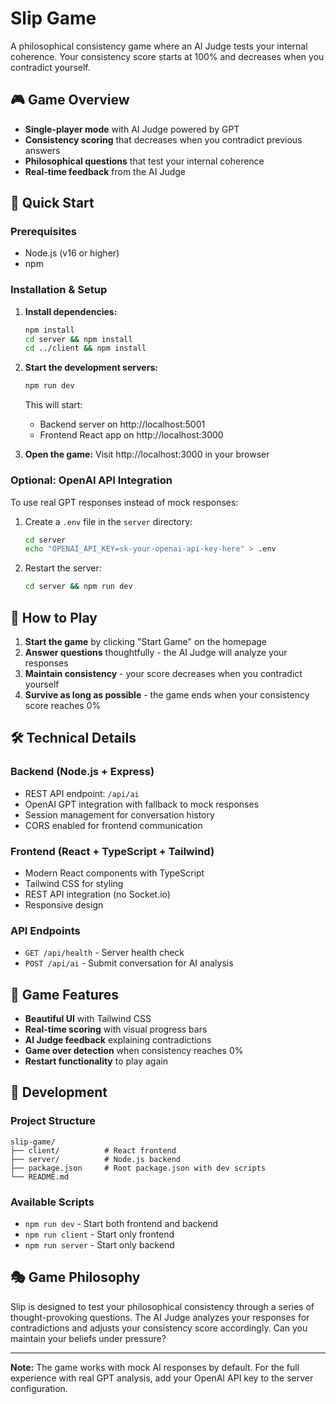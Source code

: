 # Slip Game

A philosophical consistency game where an AI Judge tests your internal coherence. Your consistency score starts at 100% and decreases when you contradict yourself.

## 🎮 Game Overview

- **Single-player mode** with AI Judge powered by GPT
- **Consistency scoring** that decreases when you contradict previous answers
- **Philosophical questions** that test your internal coherence
- **Real-time feedback** from the AI Judge

## 🚀 Quick Start

### Prerequisites
- Node.js (v16 or higher)
- npm

### Installation & Setup

1. **Install dependencies:**
   ```bash
   npm install
   cd server && npm install
   cd ../client && npm install
   ```

2. **Start the development servers:**
   ```bash
   npm run dev
   ```
   
   This will start:
   - Backend server on http://localhost:5001
   - Frontend React app on http://localhost:3000

3. **Open the game:**
   Visit http://localhost:3000 in your browser

### Optional: OpenAI API Integration

To use real GPT responses instead of mock responses:

1. Create a `.env` file in the `server` directory:
   ```bash
   cd server
   echo "OPENAI_API_KEY=sk-your-openai-api-key-here" > .env
   ```

2. Restart the server:
   ```bash
   cd server && npm run dev
   ```

## 🎯 How to Play

1. **Start the game** by clicking "Start Game" on the homepage
2. **Answer questions** thoughtfully - the AI Judge will analyze your responses
3. **Maintain consistency** - your score decreases when you contradict yourself
4. **Survive as long as possible** - the game ends when your consistency score reaches 0%

## 🛠️ Technical Details

### Backend (Node.js + Express)
- REST API endpoint: `/api/ai`
- OpenAI GPT integration with fallback to mock responses
- Session management for conversation history
- CORS enabled for frontend communication

### Frontend (React + TypeScript + Tailwind)
- Modern React components with TypeScript
- Tailwind CSS for styling
- REST API integration (no Socket.io)
- Responsive design

### API Endpoints

- `GET /api/health` - Server health check
- `POST /api/ai` - Submit conversation for AI analysis

## 🎨 Game Features

- **Beautiful UI** with Tailwind CSS
- **Real-time scoring** with visual progress bars
- **AI Judge feedback** explaining contradictions
- **Game over detection** when consistency reaches 0%
- **Restart functionality** to play again

## 🔧 Development

### Project Structure
```
slip-game/
├── client/          # React frontend
├── server/          # Node.js backend
├── package.json     # Root package.json with dev scripts
└── README.md
```

### Available Scripts
- `npm run dev` - Start both frontend and backend
- `npm run client` - Start only frontend
- `npm run server` - Start only backend

## 🎭 Game Philosophy

Slip is designed to test your philosophical consistency through a series of thought-provoking questions. The AI Judge analyzes your responses for contradictions and adjusts your consistency score accordingly. Can you maintain your beliefs under pressure?

---

**Note:** The game works with mock AI responses by default. For the full experience with real GPT analysis, add your OpenAI API key to the server configuration.